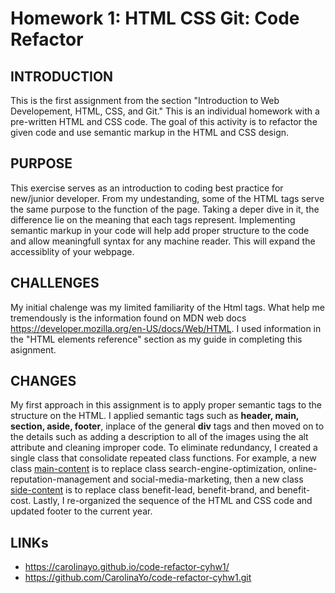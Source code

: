 # Homework 1: HTML CSS Git: Code Refactor

## INTRODUCTION

This is the first assignment from the section "Introduction to Web Developement, HTML, CSS, and Git."  This is an individual homework with a pre-written HTML and CSS code.  The goal of this activity is to refactor the given code and use semantic markup in the HTML and CSS design.

## PURPOSE

This exercise serves as an introduction to coding best practice for new/junior developer. From my undestanding, some of the HTML tags serve the same purpose to the function of the page.  Taking a deper dive in it, the difference lie on the meaning that each tags represent.  Implementing semantic markup in your code will help add proper structure to the code and allow meaningfull syntax for any machine reader. This will expand the accessiblity of your webpage.

## CHALLENGES

My initial chalenge was my limited familiarity of the Html tags. What help me tremendously is the information found on MDN web docs https://developer.mozilla.org/en-US/docs/Web/HTML.  I used information in the "HTML elements reference" section as my guide in completing this asignment.  

## CHANGES

My first approach in this assignment is to apply proper semantic tags to the structure on the HTML. I applied semantic tags such as **header, main, section, aside, footer**, inplace of the general **div** tags and then moved on to the details such as adding a description to all of the images using the alt attribute and cleaning improper code.  To eliminate redundancy, I created a single class that consolidate repeated class functions. For example, a new class <u>main-content</u> is to replace class search-engine-optimization, online-reputation-management and social-media-marketing, then a new class <u>side-content</u> is to replace class benefit-lead, benefit-brand, and benefit-cost. 
Lastly, I re-organized the sequence of the HTML and CSS code and updated footer to the current year.

## LINKs

- https://carolinayo.github.io/code-refactor-cyhw1/
- https://github.com/CarolinaYo/code-refactor-cyhw1.git

